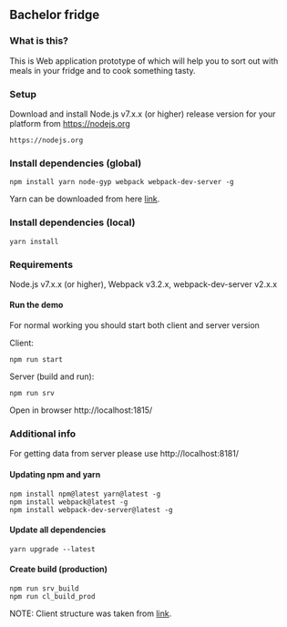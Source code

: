 ## Bachelor fridge

### What is this?

This is Web application prototype of  which will help you to sort out with meals in your fridge and to cook something tasty.

### Setup

Download and install Node.js v7.x.x (or higher) release version for your platform from https://nodejs.org
```
https://nodejs.org
```

### Install dependencies (global)
```
npm install yarn node-gyp webpack webpack-dev-server -g
```

Yarn can be downloaded from here [link](https://yarnpkg.com/en/docs/install).

### Install dependencies (local)
```
yarn install
```

### Requirements

Node.js v7.x.x (or higher), Webpack v3.2.x, webpack-dev-server v2.x.x

#### Run the demo
For normal working you should start both client and server version

Client:
```
npm run start
```

Server (build and run):
```
npm run srv
```

Open in browser http://localhost:1815/


### Additional info
For getting data from server please use http://localhost:8181/

#### Updating npm and yarn
```
npm install npm@latest yarn@latest -g
npm install webpack@latest -g
npm install webpack-dev-server@latest -g
```

#### Update all dependencies
````
yarn upgrade --latest
````

#### Create build (production)
````
npm run srv_build
npm run cl_build_prod
````

NOTE: Client structure was taken from [link](https://github.com/tj/frontend-boilerplate/).
